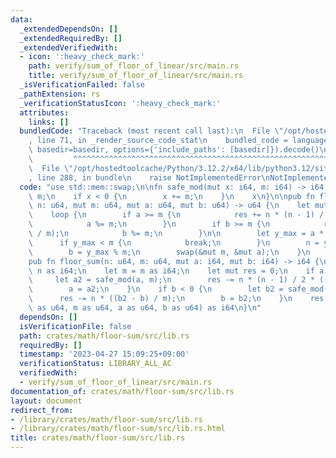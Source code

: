 ```yaml
---
data:
  _extendedDependsOn: []
  _extendedRequiredBy: []
  _extendedVerifiedWith:
  - icon: ':heavy_check_mark:'
    path: verify/sum_of_floor_of_linear/src/main.rs
    title: verify/sum_of_floor_of_linear/src/main.rs
  _isVerificationFailed: false
  _pathExtension: rs
  _verificationStatusIcon: ':heavy_check_mark:'
  attributes:
    links: []
  bundledCode: "Traceback (most recent call last):\n  File \"/opt/hostedtoolcache/Python/3.12.2/x64/lib/python3.12/site-packages/onlinejudge_verify/documentation/build.py\"\
    , line 71, in _render_source_code_stat\n    bundled_code = language.bundle(stat.path,\
    \ basedir=basedir, options={'include_paths': [basedir]}).decode()\n          \
    \         ^^^^^^^^^^^^^^^^^^^^^^^^^^^^^^^^^^^^^^^^^^^^^^^^^^^^^^^^^^^^^^^^^^^^^^^^^^^^^^^^^\n\
    \  File \"/opt/hostedtoolcache/Python/3.12.2/x64/lib/python3.12/site-packages/onlinejudge_verify/languages/rust.py\"\
    , line 288, in bundle\n    raise NotImplementedError\nNotImplementedError\n"
  code: "use std::mem::swap;\n\nfn safe_mod(mut x: i64, m: i64) -> i64 {\n    x %=\
    \ m;\n    if x < 0 {\n        x += m;\n    }\n    x\n}\n\npub fn floor_sum_unsigned(mut\
    \ n: u64, mut m: u64, mut a: u64, mut b: u64) -> u64 {\n    let mut res = 0;\n\
    \    loop {\n        if a >= m {\n            res += n * (n - 1) / 2 * (a / m);\n\
    \            a %= m;\n        }\n        if b >= m {\n            res += n * (b\
    \ / m);\n            b %= m;\n        }\n\n        let y_max = a * n + b;\n  \
    \      if y_max < m {\n            break;\n        }\n        n = y_max / m;\n\
    \        b = y_max % m;\n        swap(&mut m, &mut a);\n    }\n    res\n}\n\n\
    pub fn floor_sum(n: u64, m: u64, mut a: i64, mut b: i64) -> i64 {\n    let n =\
    \ n as i64;\n    let m = m as i64;\n    let mut res = 0;\n    if a < 0 {\n   \
    \     let a2 = safe_mod(a, m);\n        res -= n * (n - 1) / 2 * ((a2 - a) / m);\n\
    \        a = a2;\n    }\n    if b < 0 {\n        let b2 = safe_mod(b, m);\n  \
    \      res -= n * ((b2 - b) / m);\n        b = b2;\n    }\n    res + floor_sum_unsigned(n\
    \ as u64, m as u64, a as u64, b as u64) as i64\n}\n"
  dependsOn: []
  isVerificationFile: false
  path: crates/math/floor-sum/src/lib.rs
  requiredBy: []
  timestamp: '2023-04-27 15:09:25+09:00'
  verificationStatus: LIBRARY_ALL_AC
  verifiedWith:
  - verify/sum_of_floor_of_linear/src/main.rs
documentation_of: crates/math/floor-sum/src/lib.rs
layout: document
redirect_from:
- /library/crates/math/floor-sum/src/lib.rs
- /library/crates/math/floor-sum/src/lib.rs.html
title: crates/math/floor-sum/src/lib.rs
---
```

